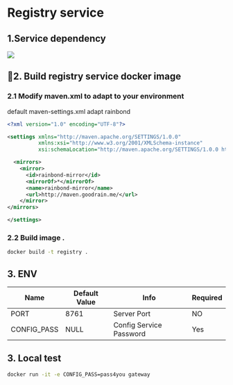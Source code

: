 # Registry service

## 1.Service dependency

![](./gateway.png)

## 2. Build registry service docker image

### 2.1 Modify maven.xml to adapt to your environment

default maven-settings.xml adapt rainbond
```xml
<?xml version="1.0" encoding="UTF-8"?>

<settings xmlns="http://maven.apache.org/SETTINGS/1.0.0"
          xmlns:xsi="http://www.w3.org/2001/XMLSchema-instance"
          xsi:schemaLocation="http://maven.apache.org/SETTINGS/1.0.0 http://maven.apache.org/xsd/settings-1.0.0.xsd">

  <mirrors>
    <mirror>
      <id>rainbond-mirror</id>
      <mirrorOf>*</mirrorOf>
      <name>rainbond-mirror</name>
      <url>http://maven.goodrain.me/</url>
    </mirror>
</mirrors>

</settings>

```

### 2.2 Build image . 

```bash
docker build -t registry .
```

## 3. ENV

| Name |Default Value |Info|Required|
|---------|-------------|-------|--------|
| PORT |8761| Server Port| NO |
| CONFIG_PASS| NULL | Config Service Password|Yes|

## 3. Local test

```bash
docker run -it -e CONFIG_PASS=pass4you gateway
```

